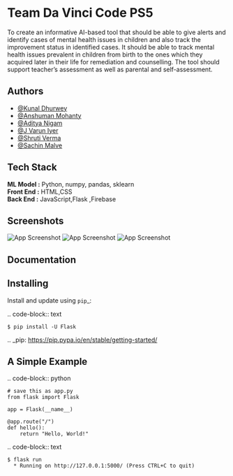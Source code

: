 
# Team Da Vinci Code PS5

To create an informative AI-based tool that should be able to give alerts and identify cases of mental health issues in children and also track the improvement status in identified cases. It should be able to track mental health issues prevalent in children from birth to the ones which they acquired later in their life for remediation and counselling. The tool should support teacher’s assessment as well as parental and self-assessment.






## Authors

- [@Kunal Dhurwey](https://github.com/kunaldhurwey04032001)
- [@Anshuman Mohanty](https://github.com/Anshuman2305)
- [@Aditya Nigam](https://github.com/nigam-aditya)
- [@J Varun Iyer](https://github.com/iyerjvarun)
- [@Shruti Verma](https://github.com/superv13)
- [@Sachin Malve](https://github.com/Sachinmalve)
## Tech Stack
**ML Model :** Python, numpy, pandas, sklearn  
**Front End :** HTML,CSS  
**Back End :** JavaScript,Flask ,Firebase

## Screenshots

![App Screenshot](screenshots/mainscreen1.jpeg)
![App Screenshot](screenshots/mainscreen2.jpeg)
![App Screenshot](screenshots/firebase.jpeg)

## Documentation

Installing
----------

Install and update using `pip`_:

.. code-block:: text

    $ pip install -U Flask

.. _pip: https://pip.pypa.io/en/stable/getting-started/


A Simple Example
----------------

.. code-block:: python

    # save this as app.py
    from flask import Flask

    app = Flask(__name__)

    @app.route("/")
    def hello():
        return "Hello, World!"

.. code-block:: text

    $ flask run
      * Running on http://127.0.0.1:5000/ (Press CTRL+C to quit)

